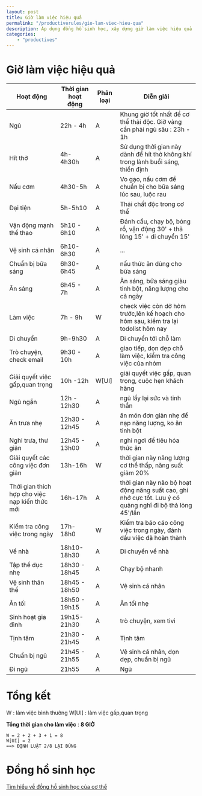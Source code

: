 ```yaml
---
layout: post
title: Giờ làm việc hiệu quả
permalink: "/productiverules/gio-lam-viec-hieu-qua"
description: Áp dụng đồng hồ sinh học, xây dựng giờ làm việc hiệu quả
categories: 
    - "productives"
---
```


# Giờ làm việc hiệu quả

Hoạt động | Thời gian hoạt động | Phân loại | Diễn giải
-------- | --------- | ---------  | ---------
Ngủ | 22h - 4h | A | Khung giờ tốt nhất để cơ thể thải độc. Giờ vàng cần phải ngủ sâu : 23h - 1h
Hít thở | 4h-4h30h | A | Sử dụng thời gian này dành để hít thở không khí trong lành buổi sáng, thiền định
Nấu cơm | 4h30-5h | A | Vo gạo, nấu cơm để chuẩn bị cho bữa sáng lúc sau, luộc rau
Đại tiện | 5h-5h10 | A | Thải chất độc trong cơ thể
Vận động mạnh thể thao | 5h10 - 6h10 | A | Đánh cầu, chạy bộ, bóng rổ, vận động 30' + thả lỏng 15' + di chuyển 15'
Vệ sinh cá nhân | 6h10-6h30 | A | ...
Chuẩn bị bữa sáng | 6h30-6h45 | A | nấu thức ăn dùng cho bữa sáng
Ăn sáng | 6h45 - 7h | A | Ăn sáng, bữa sáng giàu tinh bột, năng lượng cho cả ngày
Làm việc | 7h - 9h | W | check việc còn dở hôm trước,lên kế hoạch cho hôm sau, kiểm tra lại todolist hôm nay
Di chuyển | 9h-9h30 | A | Di chuyển tới chỗ làm
Trò chuyện, check email | 9h30 - 10h | A | giao tiếp, dọn dẹp chỗ làm việc, kiểm tra công việc của nhóm
Giải quyết việc gấp,quan trọng | 10h -12h | W[UI] | giải quyết việc gấp, quan trọng, cuộc hẹn khách hàng
Ngủ ngắn | 12h - 12h30 | A | ngủ lấy lại sức và tinh thần
Ăn trưa nhẹ | 12h30 - 12h45 | A | ăn món đơn giản nhẹ để nạp năng lượng, ko ăn tinh bột
Nghỉ trưa, thư giãn | 12h45 - 13h00 | A | nghỉ ngơi để tiêu hóa thức ăn
Giải quyết các công việc đơn giản | 13h-16h | W | thời gian này năng lượng cơ thể thấp, năng suất giảm 20%
Thời gian thích hợp cho việc nạp kiến thức mới | 16h-17h | A | thời gian này não bộ hoạt động năng suất cao, ghi nhớ cực tốt. Lưu ý có quảng nghĩ đi bộ thả lỏng 45'/lần
Kiểm tra công việc trong ngày | 17h-18h0 | W | Kiểm tra báo cáo công việc trong ngày, đánh dấu việc đã hoàn thành
Về nhà | 18h10-18h30 | A | Di chuyển về nhà
Tập thể dục nhẹ | 18h30 - 18h45 | A | Chạy bộ nhanh
Vệ sinh thân thể | 18h45 - 18h50 | A | Vệ sinh cá nhân
Ăn tối | 18h50 - 19h15 | A | Ăn tối nhẹ
Sinh hoạt gia đình | 19h15-21h30 | A | trò chuyện, xem tivi
Tịnh tâm | 21h30 - 21h45 | A | Tịnh tâm
Chuẩn bị ngủ | 21h45 - 21h55 | A | Vệ sinh cá nhân, dọn dẹp, chuẩn bị ngủ
Đi ngủ | 21h55 | A | Ngủ

# Tổng kết

W : làm việc bình thường
W[UI] : làm việc gấp,quan trọng

**Tổng thời gian cho làm việc** : **8 GIỜ**
```
W = 2 + 2 + 3 + 1 = 8
W[UI] = 2
==> ĐỊNH LUẬT 2/8 LẠI ĐÚNG
```

# Đồng hồ sinh học

[Tìm hiểu về đồng hồ sinh học của cơ thể](/productiverules/dong-ho-sinh-hoc-cua-co-the)
